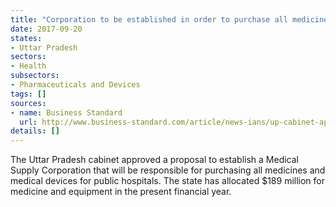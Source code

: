 ```yaml
---
title: "Corporation to be established in order to purchase all medicines need for public hospitals"
date: 2017-09-20
states:
- Uttar Pradesh
sectors:
- Health
subsectors:
- Pharmaceuticals and Devices
tags: []
sources:
- name: Business Standard
  url: http://www.business-standard.com/article/news-ians/up-cabinet-approves-setting-up-of-medical-supply-corporation-117091201453_1.html
details: []
---
```


The Uttar Pradesh cabinet approved a proposal to establish a Medical Supply Corporation that will be responsible for purchasing all medicines and medical devices for public hospitals. The state has allocated $189 million for medicine and equipment in the present financial year.
